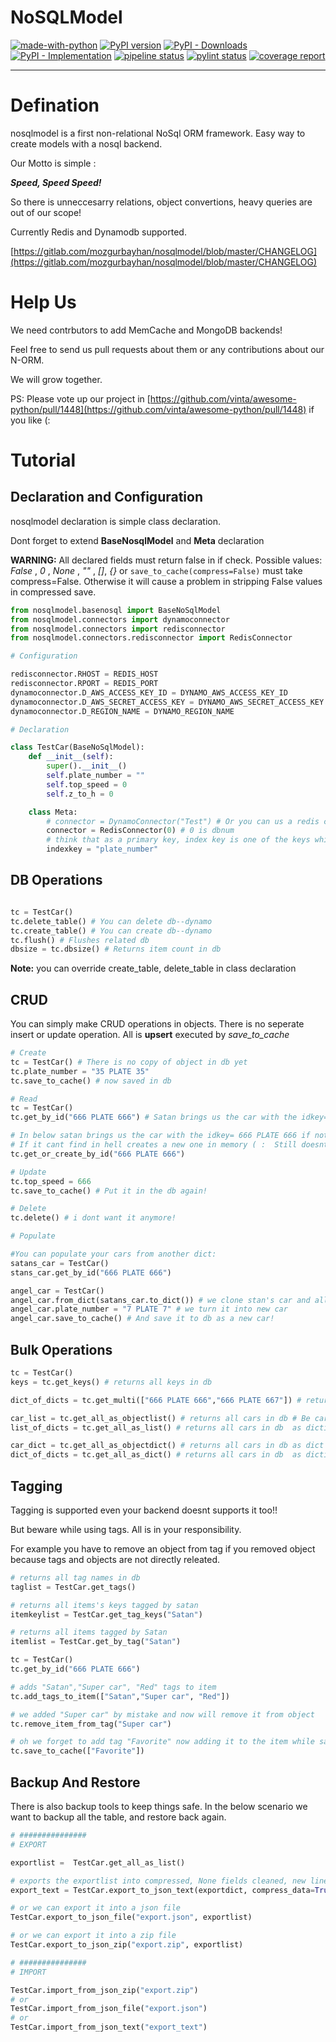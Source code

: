 # NoSQLModel

[![made-with-python](https://img.shields.io/badge/Made%20with-Python-1f425f.svg)](https://www.python.org/)
[![PyPI version](https://img.shields.io/pypi/v/nosqlmodel)](https://pypi.org/project/nosqlmodel/)
[![PyPI - Downloads](https://pepy.tech/badge/nosqlmodel)](https://pepy.tech/project/nosqlmodel)
[![PyPI - Implementation](https://img.shields.io/pypi/implementation/nosqlmodel)](https://pypi.org/project/nosqlmodel/)
[![pipeline status](https://gitlab.com/mozgurbayhan/nosqlmodel/badges/master/pipeline.svg)](https://gitlab.com/mozgurbayhan/nosqlmodel/commits/master)
[![pylint status](https://gitlab.com/mozgurbayhan/nosqlmodel/-/jobs/artifacts/master/raw/pylint/pylint.svg?job=pylint)](https://gitlab.com/mozgurbayhan/nosqlmodel/commits/master)
[![coverage report](https://gitlab.com/mozgurbayhan/nosqlmodel/badges/master/coverage.svg)](https://gitlab.com/mozgurbayhan/nosqlmodel/commits/master)


***

# Defination

nosqlmodel is a first non-relational NoSql ORM framework. Easy way to create models with a nosql backend. 

Our Motto is simple :

***Speed, Speed Speed!***

So there is unneccesarry relations, object convertions, heavy queries are out of our scope!

Currently Redis and Dynamodb supported.


[https://gitlab.com/mozgurbayhan/nosqlmodel/blob/master/CHANGELOG](https://gitlab.com/mozgurbayhan/nosqlmodel/blob/master/CHANGELOG)

# Help Us

We need contrbutors to add MemCache and MongoDB backends! 

Feel free to send us pull requests about them or any contributions about our N-ORM. 

We will grow together.

PS: Please vote up our project in [https://github.com/vinta/awesome-python/pull/1448](https://github.com/vinta/awesome-python/pull/1448) if you like (:


# Tutorial

## Declaration and Configuration

nosqlmodel declaration is simple class declaration. 

Dont forget to extend **BaseNosqlModel** and **Meta** declaration

**WARNING:** All declared fields must return false in if check. Possible values: *False* , *0* , *None* , *""* , *[]*, *{}* or `save_to_cache(compress=False)` must take compress=False. Otherwise it will cause a problem in stripping False values in compressed save.


```python
from nosqlmodel.basenosql import BaseNoSqlModel
from nosqlmodel.connectors import dynamoconnector
from nosqlmodel.connectors import redisconnector
from nosqlmodel.connectors.redisconnector import RedisConnector

# Configuration

redisconnector.RHOST = REDIS_HOST
redisconnector.RPORT = REDIS_PORT
dynamoconnector.D_AWS_ACCESS_KEY_ID = DYNAMO_AWS_ACCESS_KEY_ID
dynamoconnector.D_AWS_SECRET_ACCESS_KEY = DYNAMO_AWS_SECRET_ACCESS_KEY
dynamoconnector.D_REGION_NAME = DYNAMO_REGION_NAME

# Declaration

class TestCar(BaseNoSqlModel):
    def __init__(self):
        super().__init__()
        self.plate_number = ""
        self.top_speed = 0
        self.z_to_h = 0

    class Meta:
        # connector = DynamoConnector("Test") # Or you can us a redis connector too:
        connector = RedisConnector(0) # 0 is dbnum
        # think that as a primary key, index key is one of the keys which declared in class
        indexkey = "plate_number" 

```

## DB Operations

```python

tc = TestCar()
tc.delete_table() # You can delete db--dynamo
tc.create_table() # You can create db--dynamo
tc.flush() # Flushes related db
dbsize = tc.dbsize() # Returns item count in db

```

**Note:** you can override create_table, delete_table in class declaration

## CRUD

You can simply make CRUD operations in objects. There is no seperate insert or update operation. All is **upsert** executed by *save_to_cache* 

```python
# Create
tc = TestCar() # There is no copy of object in db yet
tc.plate_number = "35 PLATE 35"
tc.save_to_cache() # now saved in db

# Read
tc = TestCar()
tc.get_by_id("666 PLATE 666") # Satan brings us the car with the idkey= 666 PLATE 666

# In below satan brings us the car with the idkey= 666 PLATE 666 if not exists, creates a new one in the memory 
# If it cant find in hell creates a new one in memory ( :  Still doesnt exists in db!!!
tc.get_or_create_by_id("666 PLATE 666") 

# Update
tc.top_speed = 666
tc.save_to_cache() # Put it in the db again!

# Delete
tc.delete() # i dont want it anymore!

# Populate

#You can populate your cars from another dict:
satans_car = TestCar()
stans_car.get_by_id("666 PLATE 666")

angel_car = TestCar()
angel_car.from_dict(satans_car.to_dict()) # we clone stan's car and all its attributes
angel_car.plate_number = "7 PLATE 7" # we turn it into new car
angel_car.save_to_cache() # And save it to db as a new car!

```

## Bulk Operations

```python
tc = TestCar() 
keys = tc.get_keys() # returns all keys in db

dict_of_dicts = tc.get_multi(["666 PLATE 666","666 PLATE 667"]) # returns selected cars in db as as dictionary dict

car_list = tc.get_all_as_objectlist() # returns all cars in db # Be careful memory usage could be a problem in big sizes !
list_of_dicts = tc.get_all_as_list() # returns all cars in db  as dictionary list, More speeder, more effective memory usage!

car_dict = tc.get_all_as_objectdict() # returns all cars in db as dict instead of list # Be careful memory usage could be a problem in big sizes
dict_of_dicts = tc.get_all_as_dict() # returns all cars in db  as dictionary of dictionaries, More speeder, more effective memory usage!

```

## Tagging

Tagging is supported even your backend doesnt supports it too!!

But beware while using tags. All is in your responsibility.

For example you have to remove an object from tag if you removed object because tags and objects are not directly releated.

```python
# returns all tag names in db
taglist = TestCar.get_tags()

# returns all items's keys tagged by satan
itemkeylist = TestCar.get_tag_keys("Satan")

# returns all items tagged by Satan
itemlist = TestCar.get_by_tag("Satan")

tc = TestCar() 
tc.get_by_id("666 PLATE 666")

# adds "Satan","Super car", "Red" tags to item
tc.add_tags_to_item(["Satan","Super car", "Red"])

# we added "Super car" by mistake and now will remove it from object
tc.remove_item_from_tag("Super car")

# oh we forget to add tag "Favorite" now adding it to the item while save
tc.save_to_cache(["Favorite"])

```

## Backup And Restore

There is also backup tools to keep things safe. In the below scenario we want to backup all the table,
and restore back again.

```python
# ###############
# EXPORT

exportlist =  TestCar.get_all_as_list()

# exports the exportlist into compressed, None fields cleaned, new line markers removes jsontext
export_text = TestCar.export_to_json_text(exportdict, compress_data=True)

# or we can export it into a json file
TestCar.export_to_json_file("export.json", exportlist)

# or we can export it into a zip file
TestCar.export_to_json_zip("export.zip", exportlist)

# ###############
# IMPORT

TestCar.import_from_json_zip("export.zip")
# or
TestCar.import_from_json_file("export.json")
# or
TestCar.import_from_json_text("export_text")

```
